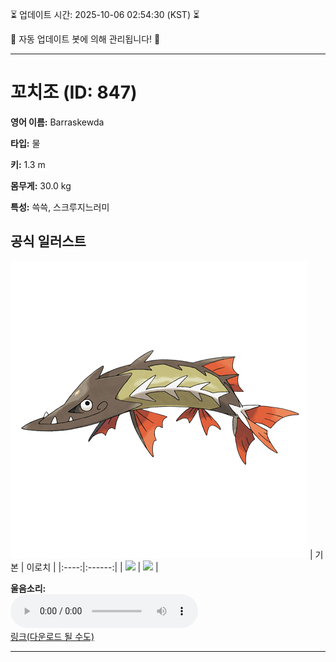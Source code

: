 
⏳ 업데이트 시간: 2025-10-06 02:54:30 (KST) ⏳

🤖 자동 업데이트 봇에 의해 관리됩니다! 🤖

---

# 꼬치조 (ID: 847)
**영어 이름:** Barraskewda

**타입:** 물

**키:** 1.3 m

**몸무게:** 30.0 kg

**특성:** 쓱쓱, 스크루지느러미

## 공식 일러스트
![](https://raw.githubusercontent.com/PokeAPI/sprites/master/sprites/pokemon/other/official-artwork/847.png)
| 기본 | 이로치 |
|:----:|:------:|
| <img src="http://play.pokemonshowdown.com/sprites/ani/barraskewda.gif" width="200"> | <img src="http://play.pokemonshowdown.com/sprites/ani-shiny/barraskewda.gif" width="200"> |

**울음소리:**<br><audio controls src="https://raw.githubusercontent.com/PokeAPI/cries/main/cries/pokemon/latest/847.ogg"></audio><br> [링크(다운로드 될 수도)](https://raw.githubusercontent.com/PokeAPI/cries/main/cries/pokemon/latest/847.ogg)


---
